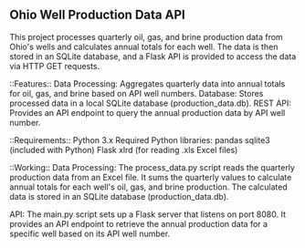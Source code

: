 
Ohio Well Production Data API
------------------------------------
This project processes quarterly oil, gas, and brine production data from Ohio's wells and calculates annual totals for each well. The data is then stored in an SQLite database, and a Flask API is provided to access the data via HTTP GET requests.

::Features::
Data Processing: Aggregates quarterly data into annual totals for oil, gas, and brine based on API well numbers.
Database: Stores processed data in a local SQLite database (production_data.db).
REST API: Provides an API endpoint to query the annual production data by API well number.

::Requirements::
Python 3.x
Required Python libraries:
pandas
sqlite3 (included with Python)
Flask
xlrd (for reading .xls Excel files)

::Working::
Data Processing:
The process_data.py script reads the quarterly production data from an Excel file.
It sums the quarterly values to calculate annual totals for each well's oil, gas, and brine production.
The calculated data is stored in an SQLite database (production_data.db).

API:
The main.py script sets up a Flask server that listens on port 8080.
It provides an API endpoint to retrieve the annual production data for a specific well based on its API well number.

